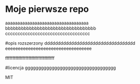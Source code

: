 # Moje pierwsze repo

aaaaaaaaaaaaaaaaaaaaaaaaaaaaaaaaaa
bbbbbbbbbbbbbbbbbbbbbbbbbbbbbbbbbb
cccccccccccccccccccccccccccccccccc

#opis rozszerzony
dddddddddddddddddddddddddddddddddd
eeeeeeeeeeeeeeeeeeeeeeeeeeeeeeeeee

ffffffffffffffffffffffffffffffffff

#licencja
gggggggggggggggggggggggggggggggggg

MIT